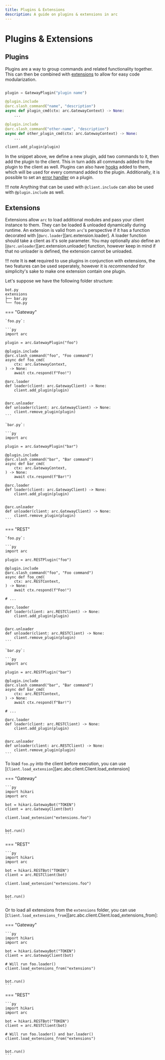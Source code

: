 ```yaml
---
title: Plugins & Extensions
description: A guide on plugins & extensions in arc
---
```


# Plugins & Extensions

## Plugins

Plugins are a way to group commands and related functionality together. This can then be combined with [extensions](#extensions) to allow for easy code modularization.

```py

plugin = GatewayPlugin("plugin name")

@plugin.include
@arc.slash_command("name", "description")
async def plugin_cmd(ctx: arc.GatewayContext) -> None:
    ...

@plugin.include
@arc.slash_command("other-name", "description")
async def other_plugin_cmd(ctx: arc.GatewayContext) -> None:
    ...

client.add_plugin(plugin)
```

In the snippet above, we define a new plugin, add two commands to it, then add the plugin to the client. This in turn adds all commands added to the plugin to the client as well. Plugins can also have [hooks](./hooks.md) added to them, which will be used for every command added to the plugin. Additionally, it is possible to set an [error handler](./error_handling.md) on a plugin.

!!! note
    Anything that can be used with `@client.include` can also be used with `@plugin.include` as well.

## Extensions

Extensions allow `arc` to load additional modules and pass your client instance to them. They can be loaded & unloaded dynamically during runtime. An extension is valid from `arc`'s perspective if it has a function decorated with [`@arc.loader`][arc.extension.loader]. A loader function should take a client as it's sole parameter. You may optionally also define an [`@arc.unloader`][arc.extension.unloader] function, however keep in mind if that no unloader is defined, the extension cannot be unloaded.

!!! note
    It is **not** required to use plugins in conjunction with extensions, the two features can be used seperately, however it is *recommended* for simplicity's sake to make one extension contain one plugin.

Let's suppose we have the following folder structure:

```
bot.py
extensions
├── bar.py
└── foo.py
```

=== "Gateway"

    `foo.py`:

    ```py
    import arc

    plugin = arc.GatewayPlugin("foo")

    @plugin.include
    @arc.slash_command("foo", "Foo command")
    async def foo_cmd(
        ctx: arc.GatewayContext,
    ) -> None:
        await ctx.respond(f"Foo!")

    @arc.loader
    def loader(client: arc.GatewayClient) -> None:
        client.add_plugin(plugin)


    @arc.unloader
    def unloader(client: arc.GatewayClient) -> None:
        client.remove_plugin(plugin)
    ```

    `bar.py`:

    ```py
    import arc

    plugin = arc.GatewayPlugin("bar")

    @plugin.include
    @arc.slash_command("bar", "Bar command")
    async def bar_cmd(
        ctx: arc.GatewayContext,
    ) -> None:
        await ctx.respond(f"Bar!")

    @arc.loader
    def loader(client: arc.GatewayClient) -> None:
        client.add_plugin(plugin)


    @arc.unloader
    def unloader(client: arc.GatewayClient) -> None:
        client.remove_plugin(plugin)
    ```

=== "REST"

    `foo.py`:

    ```py
    import arc

    plugin = arc.RESTPlugin("foo")

    @plugin.include
    @arc.slash_command("foo", "Foo command")
    async def foo_cmd(
        ctx: arc.RESTContext,
    ) -> None:
        await ctx.respond(f"Foo!")

    # ...

    @arc.loader
    def loader(client: arc.RESTClient) -> None:
        client.add_plugin(plugin)


    @arc.unloader
    def unloader(client: arc.RESTClient) -> None:
        client.remove_plugin(plugin)
    ```

    `bar.py`:

    ```py
    import arc

    plugin = arc.RESTPlugin("bar")

    @plugin.include
    @arc.slash_command("bar", "Bar command")
    async def bar_cmd(
        ctx: arc.RESTContext,
    ) -> None:
        await ctx.respond(f"Bar!")

    # ...

    @arc.loader
    def loader(client: arc.RESTClient) -> None:
        client.add_plugin(plugin)


    @arc.unloader
    def unloader(client: arc.RESTClient) -> None:
        client.remove_plugin(plugin)
    ```

To load `foo.py` into the client before execution, you can use [`Client.load_extension`][arc.abc.client.Client.load_extension]

=== "Gateway"

    ```py
    import hikari
    import arc

    bot = hikari.GatewayBot("TOKEN")
    client = arc.GatewayClient(bot)

    client.load_extension("extensions.foo")


    bot.run()
    ```

=== "REST"

    ```py
    import hikari
    import arc

    bot = hikari.RESTBot("TOKEN")
    client = arc.RESTClient(bot)

    client.load_extension("extensions.foo")


    bot.run()
    ```

Or to load all extensions from the `extensions` folder, you can use [`Client.load_extensions_from`][arc.abc.client.Client.load_extensions_from]:

=== "Gateway"

    ```py
    import hikari
    import arc

    bot = hikari.GatewayBot("TOKEN")
    client = arc.GatewayClient(bot)

    # Will run foo.loader()
    client.load_extensions_from("extensions")


    bot.run()
    ```

=== "REST"

    ```py
    import hikari
    import arc

    bot = hikari.RESTBot("TOKEN")
    client = arc.RESTClient(bot)

    # Will run foo.loader() and bar.loader()
    client.load_extensions_from("extensions")


    bot.run()
    ```
